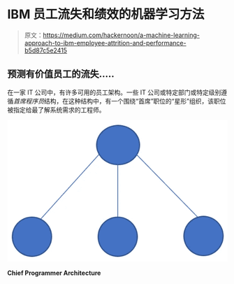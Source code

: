 # IBM 员工流失和绩效的机器学习方法

> 原文：<https://medium.com/hackernoon/a-machine-learning-approach-to-ibm-employee-attrition-and-performance-b5d87c5e2415>

## 预测有价值员工的流失…..

在一家 IT 公司中，有许多可用的员工架构。一些 IT 公司或特定部门或特定级别遵循*首席程序员*结构，在这种结构中，有一个围绕“首席”职位的“星形”组织，该职位被指定给最了解系统需求的工程师。

![](img/4796d0cfb2274f9d95f9f5baafeafb36.png)

**Chief Programmer Architecture**